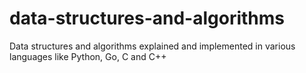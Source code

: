 # data-structures-and-algorithms
Data structures and algorithms explained and implemented in various languages like Python, Go, C and C++
